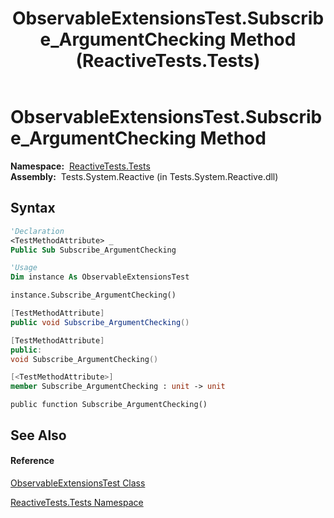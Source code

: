﻿---
title: ObservableExtensionsTest.Subscribe_ArgumentChecking Method  (ReactiveTests.Tests)
TOCTitle: Subscribe_ArgumentChecking Method
ms:assetid: M:ReactiveTests.Tests.ObservableExtensionsTest.Subscribe_ArgumentChecking
ms:mtpsurl: https://msdn.microsoft.com/en-us/library/reactivetests.tests.observableextensionstest.subscribe_argumentchecking(v=VS.103)
ms:contentKeyID: 36621135
ms.date: 06/28/2011
mtps_version: v=VS.103
f1_keywords:
- ReactiveTests.Tests.ObservableExtensionsTest.Subscribe_ArgumentChecking
dev_langs:
- CSharp
- JScript
- VB
- FSharp
- c++
---

# ObservableExtensionsTest.Subscribe\_ArgumentChecking Method

**Namespace:**  [ReactiveTests.Tests](hh289046\(v=vs.103\).md)  
**Assembly:**  Tests.System.Reactive (in Tests.System.Reactive.dll)

## Syntax

``` vb
'Declaration
<TestMethodAttribute> _
Public Sub Subscribe_ArgumentChecking
```

``` vb
'Usage
Dim instance As ObservableExtensionsTest

instance.Subscribe_ArgumentChecking()
```

``` csharp
[TestMethodAttribute]
public void Subscribe_ArgumentChecking()
```

``` c++
[TestMethodAttribute]
public:
void Subscribe_ArgumentChecking()
```

``` fsharp
[<TestMethodAttribute>]
member Subscribe_ArgumentChecking : unit -> unit 
```

``` jscript
public function Subscribe_ArgumentChecking()
```

## See Also

#### Reference

[ObservableExtensionsTest Class](hh303793\(v=vs.103\).md)

[ReactiveTests.Tests Namespace](hh289046\(v=vs.103\).md)


